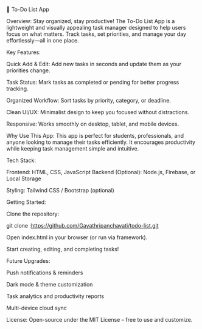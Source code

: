 📝 To-Do List App

Overview:
Stay organized, stay productive! The To-Do List App is a lightweight and visually appealing task manager designed to help users focus on what matters. Track tasks, set priorities, and manage your day effortlessly—all in one place.

Key Features:

Quick Add & Edit: Add new tasks in seconds and update them as your priorities change.

Task Status: Mark tasks as completed or pending for better progress tracking.

Organized Workflow: Sort tasks by priority, category, or deadline.

Clean UI/UX: Minimalist design to keep you focused without distractions.

Responsive: Works smoothly on desktop, tablet, and mobile devices.

Why Use This App:
This app is perfect for students, professionals, and anyone looking to manage their tasks efficiently. It encourages productivity while keeping task management simple and intuitive.

Tech Stack:

Frontend: HTML, CSS, JavaScript 
Backend (Optional): Node.js, Firebase, or Local Storage

Styling: Tailwind CSS / Bootstrap (optional)

Getting Started:

Clone the repository:

git clone :https://github.com/Gayathripanchavati/todo-list.git


Open index.html in your browser (or run via framework).

Start creating, editing, and completing tasks!

Future Upgrades:

Push notifications & reminders

Dark mode & theme customization

Task analytics and productivity reports

Multi-device cloud sync

License:
Open-source under the MIT License – free to use and customize.
